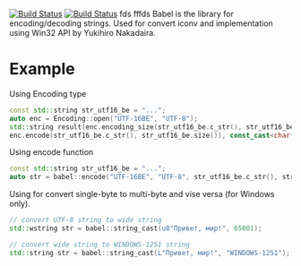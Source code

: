 [![Build Status](https://travis-ci.org/andrewstalin/babel.svg?branch=master)](https://travis-ci.org/andrewstalin/babel)
[![Build Status](https://ci.appveyor.com/api/projects/status/8xmsyb7gj7nsurii/branch/master?svg=true)](https://ci.appveyor.com/project/andrewstalin/babel)
fds
fffds
Babel is the library for encoding/decoding strings. Used for convert iconv and implementation using Win32 API by Yukihiro Nakadaira.

# Example

Using Encoding type

```c++
const std::string str_utf16_be = "...";
auto enc = Encoding::open("UTF-16BE", "UTF-8");
std::string result(enc.encoding_size(str_utf16_be.c_str(), str_utf16_be.size()), 0);
enc.encode(str_utf16_be.c_str(), str_utf16_be.size()), const_cast<char*>(result.data()), result.size());
```

Using encode function

```c++
const std::string str_utf16_be = "...";
auto str = babel::encode("UTF-16BE", "UTF-8", str_utf16_be.c_str(), str_utf16_be.size());
```

Using for convert single-byte to multi-byte and vise versa (for Windows only).

```c++
// convert UTF-8 string to wide string
std::wstring str = babel::string_cast(u8"Привет, мир!", 65001);

// convert wide string to WINDOWS-1251 string
std::string str = babel::string_cast(L"Привет, мир!", "WINDOWS-1251");
```
